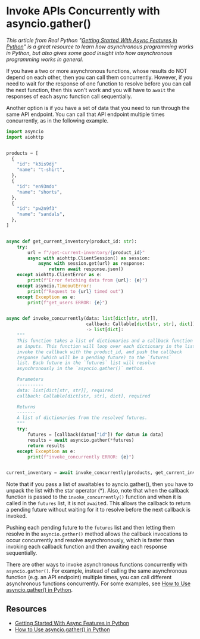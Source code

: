 # Invoke APIs Concurrently with asyncio.gather()

_This article from Real Python "[Getting Started With Async Features in Python](https://realpython.com/python-async-features/)" is a great resource to learn how asynchronous programming works in Python, but also gives some good insight into how asynchronous programming works in general._

If you have a two or more asynchronous functions, whose results do NOT depend on each other, then you can call them concurrently. However, if you need to wait for the response of one function to resolve before you can call the next function, then this won't work and you will have to `await` the responses of each async function call sequentially. 

Another option is if you have a set of data that you need to run through the same API endpoint. You can call that API endpoint multiple times concurrently, as in the following example.

```py
import asyncio
import aiohttp


products = [
  {
    "id": "k3is9dj"
    "name": "t-shirt",
  },
  {
    "id": "en93mdo"
    "name": "shorts",
  },
  {
    "id": "pw2n9f3"
    "name": "sandals",
  },
]


async def get_current_inventory(product_id: str):
    try:
        url = f"/get-current-inventory/{product_id}"
        async with aiohttp.ClientSession() as session:
            async with session.get(url) as response:
                return await response.json()
    except aiohttp.ClientError as e:
        print(f"Error fetching data from {url}: {e}")
    except asyncio.TimeoutError:
        print(f"Request to {url} timed out")
    except Exception as e:
        print(f"get_users ERROR: {e}")


async def invoke_concurrently(data: list[dict[str, str]], 
                              callback: Callable[dict[str, str], dict])
                              -> list[dict]:
    """
    This function takes a list of dictionaries and a callback function
    as inputs. This function will loop over each dictionary in the list,
    invoke the callback with the product_id, and push the callback
    response (which will be a pending future) to the `futures` 
    list. Each future in the `futures` list will resolve 
    asynchronously in the `asyncio.gather()` method.

    Parameters
    ----------
    data: list[dict[str, str]], required
    callback: Callable[dict[str, str], dict], required

    Returns
    -------
    A list of dictionaries from the resolved futures.
    """
    try:
        futures = [callback(datum["id"]) for datum in data]
        results = await asyncio.gather(*futures)
        return results
    except Exception as e:
        print(f"invoke_concurrently ERROR: {e}")


current_inventory = await invoke_concurrently(products, get_current_inventory);
```

Note that if you pass a list of awaitables to ayncio.gather(), then you have to unpack the list with the star operator (*). Also, note that when the callback function is passed to the `invoke_concurrently()` function and when it is called in the `futures` list, it is not `await`ed. This allows the callback to return a pending future without waiting for it to resolve before the next callback is invoked.

Pushing each pending future to the `futures` list and then letting them resolve in the `asyncio.gather()` method allows the callback invocations to occur concurrently and resolve asynchronously, which is faster than invoking each callback function and then awaiting each response sequentially. 

There are other ways to invoke asynchronous functions concurrently with `asyncio.gather()`. For example, instead of calling the same asynchronous function (e.g. an API endpoint) multiple times, you can call different asynchronous functions concurrently. For some examples, see [How to Use asyncio.gather() in Python](https://superfastpython.com/asyncio-gather/).

## Resources

* [Getting Started With Async Features in Python](https://realpython.com/python-async-features/)
* [How to Use asyncio.gather() in Python](https://superfastpython.com/asyncio-gather/)
